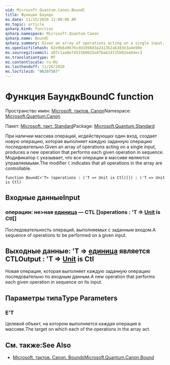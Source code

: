 ```yaml
---
uid: Microsoft.Quantum.Canon.BoundC
title: Функция Баундк
ms.date: 11/25/2020 12:00:00 AM
ms.topic: article
qsharp.kind: function
qsharp.namespace: Microsoft.Quantum.Canon
qsharp.name: BoundC
qsharp.summary: Given an array of operations acting on a single input, produces a new operation that performs each given operation in sequence. The modifier `C` indicates that all operations in the array are controllable.
ms.openlocfilehash: 02e9b6a9676cdd1996d3a2413b2a6383e3a4e90e
ms.sourcegitcommit: a87c1aa8e7453360025e47ba614f25b02ea84ec3
ms.translationtype: MT
ms.contentlocale: ru-RU
ms.lasthandoff: 11/26/2020
ms.locfileid: "96207587"
---
```

# <a name="boundc-function"></a><span data-ttu-id="aa217-102">Функция Баундк</span><span class="sxs-lookup"><span data-stu-id="aa217-102">BoundC function</span></span>

<span data-ttu-id="aa217-103">Пространство имен: [Microsoft. тактов. Canon](xref:Microsoft.Quantum.Canon)</span><span class="sxs-lookup"><span data-stu-id="aa217-103">Namespace: [Microsoft.Quantum.Canon](xref:Microsoft.Quantum.Canon)</span></span>

<span data-ttu-id="aa217-104">Пакет: [Microsoft. такт. Standard](https://nuget.org/packages/Microsoft.Quantum.Standard)</span><span class="sxs-lookup"><span data-stu-id="aa217-104">Package: [Microsoft.Quantum.Standard](https://nuget.org/packages/Microsoft.Quantum.Standard)</span></span>


<span data-ttu-id="aa217-105">При наличии массива операций, исдействующих один вход, создает новую операцию, которая выполняет каждую заданную операцию последовательно.</span><span class="sxs-lookup"><span data-stu-id="aa217-105">Given an array of operations acting on a single input, produces a new operation that performs each given operation in sequence.</span></span>
<span data-ttu-id="aa217-106">Модификатор `C` указывает, что все операции в массиве являются управляемыми.</span><span class="sxs-lookup"><span data-stu-id="aa217-106">The modifier `C` indicates that all operations in the array are controllable.</span></span>

```qsharp
function BoundC<'T> (operations : ('T => Unit is Ctl)[]) : ('T => Unit is Ctl)
```


## <a name="input"></a><span data-ttu-id="aa217-107">Входные данные</span><span class="sxs-lookup"><span data-stu-id="aa217-107">Input</span></span>

### <a name="operations--t--unit--is-ctl"></a><span data-ttu-id="aa217-108">операции: не>ная [единица](xref:microsoft.quantum.lang-ref.unit)  — CTL []</span><span class="sxs-lookup"><span data-stu-id="aa217-108">operations : 'T => [Unit](xref:microsoft.quantum.lang-ref.unit)  is Ctl[]</span></span>

<span data-ttu-id="aa217-109">Последовательность операций, выполняемых с заданным входом.</span><span class="sxs-lookup"><span data-stu-id="aa217-109">A sequence of operations to be performed on a given input.</span></span>



## <a name="output--t--unit--is-ctl"></a><span data-ttu-id="aa217-110">Выходные данные: 'T => [единица](xref:microsoft.quantum.lang-ref.unit)  является CTL</span><span class="sxs-lookup"><span data-stu-id="aa217-110">Output : 'T => [Unit](xref:microsoft.quantum.lang-ref.unit)  is Ctl</span></span>

<span data-ttu-id="aa217-111">Новая операция, которая выполняет каждую заданную операцию последовательно по входным данным.</span><span class="sxs-lookup"><span data-stu-id="aa217-111">A new operation that performs each given operation in sequence on its input.</span></span>

## <a name="type-parameters"></a><span data-ttu-id="aa217-112">Параметры типа</span><span class="sxs-lookup"><span data-stu-id="aa217-112">Type Parameters</span></span>

### <a name="t"></a><span data-ttu-id="aa217-113">Е</span><span class="sxs-lookup"><span data-stu-id="aa217-113">'T</span></span>

<span data-ttu-id="aa217-114">Целевой объект, на котором выполняется каждая операция в массиве.</span><span class="sxs-lookup"><span data-stu-id="aa217-114">The target on which each of the operations in the array act.</span></span>

## <a name="see-also"></a><span data-ttu-id="aa217-115">См. также:</span><span class="sxs-lookup"><span data-stu-id="aa217-115">See Also</span></span>

- [<span data-ttu-id="aa217-116">Microsoft. тактов. Canon. Bounds</span><span class="sxs-lookup"><span data-stu-id="aa217-116">Microsoft.Quantum.Canon.Bound</span></span>](xref:Microsoft.Quantum.Canon.Bound)